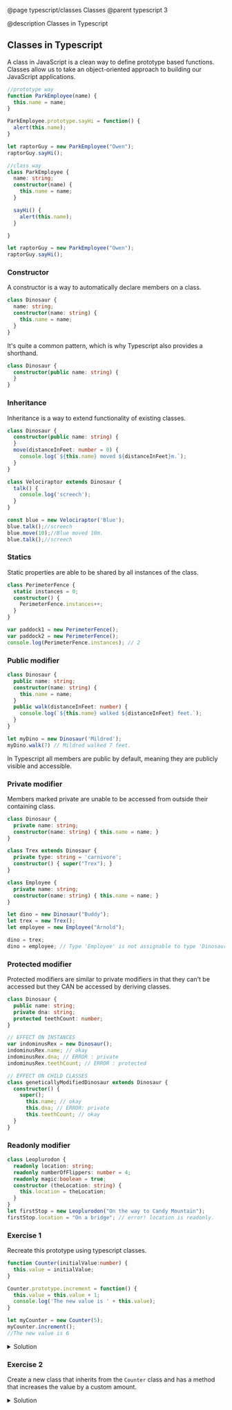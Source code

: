 @page typescript/classes Classes
@parent typescript 3

@description Classes in Typescript

## Classes in Typescript

A class in JavaScript is a clean way to define prototype based functions. Classes allow us to take an object-oriented approach to building our JavaScript applications.

```javascript
//prototype way
function ParkEmployee(name) {
  this.name = name;
}

ParkEmployee.prototype.sayHi = function() {
  alert(this.name);
}

let raptorGuy = new ParkEmployee("Owen");
raptorGuy.sayHi();
```


```typescript
//class way
class ParkEmployee {
  name: string;
  constructor(name) {
    this.name = name;
  }

  sayHi() {
    alert(this.name);
  }

}

let raptorGuy = new ParkEmployee("Owen");
raptorGuy.sayHi();
```

### Constructor

A constructor is a way to automatically declare members on a class.


```typescript
class Dinosaur {
  name: string;
  constructor(name: string) {
    this.name = name;
  }
}
```

It's quite a common pattern, which is why Typescript also provides a shorthand.

```typescript
class Dinosaur {
  constructor(public name: string) {
  }
}
```

### Inheritance

Inheritance is a way to extend functionality of existing classes.

```typescript
class Dinosaur {
  constructor(public name: string) {
  }
  move(distanceInFeet: number = 0) {
    console.log(`${this.name} moved ${distanceInFeet}m.`);
  }
}

class Velociraptor extends Dinosaur {
  talk() {
    console.log('screech');
  }
}

const blue = new Velociraptor('Blue');
blue.talk();//screech
blue.move(10);//Blue moved 10m.
blue.talk();//screech
```

### Statics

Static properties are able to be shared by all instances of the class.

```typescript
class PerimeterFence {
  static instances = 0;
  constructor() {
    PerimeterFence.instances++;
  }
}

var paddock1 = new PerimeterFence();
var paddock2 = new PerimeterFence();
console.log(PerimeterFence.instances); // 2
```


### Public modifier

```typescript
class Dinosaur {
  public name: string;
  constructor(name: string) {
    this.name = name;
  }
  public walk(distanceInFeet: number) {
    console.log(`${this.name} walked ${distanceInFeet} feet.`);
  }
}

let myDino = new Dinosaur('Mildred');
myDino.walk(7) // Mildred walked 7 feet.
```

In Typescript all members are public by default, meaning they are publicly visible and accessible.

### Private modifier

Members marked private are unable to be accessed from outside their containing class.

```typescript
class Dinosaur {
  private name: string;
  constructor(name: string) { this.name = name; }
}

class Trex extends Dinosaur {
  private type: string = 'carnivore';
  constructor() { super("Trex"); }
}

class Employee {
  private name: string;
  constructor(name: string) { this.name = name; }
}

let dino = new Dinosaur("Buddy");
let trex = new Trex();
let employee = new Employee("Arnold");

dino = trex;
dino = employee; // Type 'Employee' is not assignable to type 'Dinosaur'. Types have separate declarations of a private property 'name'.
```

### Protected modifier

Protected modifiers are similar to private modifiers in that they can't be accessed but they CAN be accessed by deriving classes.

```typescript
class Dinosaur {
  public name: string;
  private dna: string;
  protected teethCount: number;
}

// EFFECT ON INSTANCES
var indominusRex = new Dinosaur();
indominusRex.name; // okay
indominusRex.dna; // ERROR : private
indominusRex.teethCount; // ERROR : protected

// EFFECT ON CHILD CLASSES
class geneticallyModifiedDinosaur extends Dinosaur {
  constructor() {
    super();
      this.name; // okay
      this.dna; // ERROR: private
      this.teethCount; // okay
  }
}
```

### Readonly modifier

```typescript
class Leoplurodon {
  readonly location: string;
  readonly numberOfFlippers: number = 4;
  readonly magic:boolean = true;
  constructor (theLocation: string) {
    this.location = theLocation;
  }
}
let firstStop = new Leoplurodon("On the way to Candy Mountain");
firstStop.location = "On a bridge"; // error! location is readonly.
```

### Exercise 1

Recreate this prototype using typescript classes.

```typescript
function Counter(initialValue:number) {
  this.value = initialValue;
}

Counter.prototype.increment = function() {
  this.value = this.value + 1;
  console.log('The new value is ' + this.value);
}

let myCounter = new Counter(5);
myCounter.increment();
//The new value is 6
```

<details>
<summary>Solution</summary>

```typescript
class Counter {
  value: number;

  constructor(value) {
    this.value = value;
  }

  increment() {
    this.value = this.value + 1;
    console.log(`The new value is ${this.value}`);
  }
}
let counter = new Counter(7);
counter.increment();
//The new value is 8
```
</details>

### Exercise 2

Create a new class that inherits from the ``Counter`` class and has a method that increases the value by a custom amount. 

<details>
<summary>Solution</summary>

```typescript
class CustomCounter extends Counter {
  add(customVal:number) {
    this.value = this.value + customVal;
    console.log(`The new value is ${this.value}`);
  }
}

const myCustomCounter = new CustomCounter(7);
myCustomCounter.increment();
//The new value is 8
myCustomCounter.add(12);
//The new value is 20
```
</details>